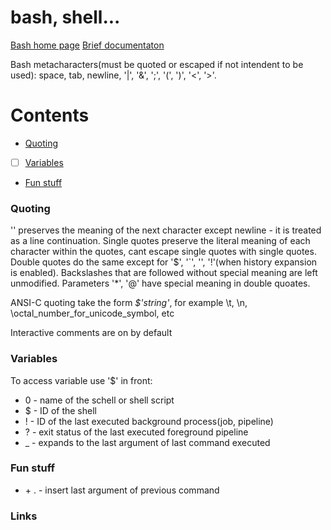 # bash, shell...

[Bash home page](https://www.gnu.org/software/bash/)
[Brief documentaton](https://www.gnu.org/savannah-checkouts/gnu/bash/manual/bash.html)

Bash metacharacters(must be quoted or escaped if not intendent to be used): space, tab, newline, '|', '&', ';', '(', ')', '<', '>'.

# Contents

* [Quoting](#quoting)
* [ ] [Variables](#variables)
* [Fun stuff](#fun-stuff)

### Quoting

'\' preserves the meaning of the next character except newline - it is treated as a line continuation. Single quotes preserve the literal meaning of each character within the quotes, cant escape single quotes with single quotes. Double quotes do the same except for '$', '`', '\', '!'(when history expansion is enabled). Backslashes that are followed without special meaning are left unmodified. Parameters '*', '@' have special meaning in double quoates.

ANSI-C quoting take the form *\$\'string\'*, for example \t, \n, \octal_number_for_unicode_symbol, etc

Interactive comments are on by default

### Variables

To access variable use '$' in front:
* 0 - name of the schell or shell script
* $ - ID of the shell
* ! - ID of the last executed background process(job, pipeline)
* ? - exit status of the last executed foreground pipeline
* _ - expands to the last argument of last command executed

### Fun stuff

* <esc> + . - insert last argument of previous command

### Links
